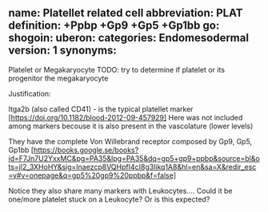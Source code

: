name: Platellet related cell
abbreviation: PLAT
definition: +Ppbp +Gp9 +Gp5 +Gp1bb
go:
shogoin: 
uberon: 
categories: Endomesodermal
version: 1
synonyms:
---

Platelet or Megakaryocyte 
TODO: try to determine if platelet or its progenitor the megakaryocyte

Justification:

Itga2b (also called CD41) - is the typical platellet marker [https://doi.org/10.1182/blood-2012-09-457929]
Here was not included among markers becouse it is also present in the vascolature (lower levels)

They have the complete Von Willebrand receptor composed by Gp9, Gp5, Gp1bb [https://books.google.se/books?id=F7Jn7U2YxxMC&pg=PA35&lpg=PA35&dq=gp5+gp9+ppbp&source=bl&ots=jl2_3XHoHY&sig=Inaezcp8VQHpfI4cI8g3likq1A8&hl=en&sa=X&redir_esc=y#v=onepage&q=gp5%20gp9%20ppbp&f=false]

Notice they also share many markers with Leukocytes.... Could it be one/more platelet stuck on a Leukocyte? Or is this expected?

